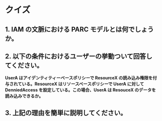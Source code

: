 # クイズ

## 1. IAM の文脈における PARC モデルとは何でしょうか。

## 2. 以下の条件におけるユーザーの挙動ついて回答してください。

**UserA はアイデンティティーベースポリシーで ResourceX の読み込み権限を付与されている。ResourceX はリソースベースポリシーで UserA に対して DenniedAccess を設定している。この場合、UserA は ResouceX のデータを読み込みできるか。**

## 3. 上記の理由を簡単に説明してください。
